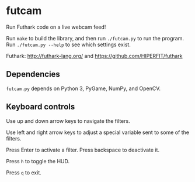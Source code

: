 # futcam

Run Futhark code on a live webcam feed!

Run `make` to build the library, and then run `./futcam.py` to run the
program.  Run `./futcam.py --help` to see which settings exist.

Futhark: http://futhark-lang.org/ and
https://github.com/HIPERFIT/futhark


## Dependencies

`futcam.py` depends on Python 3, PyGame, NumPy, and OpenCV.


## Keyboard controls

Use up and down arrow keys to navigate the filters.

Use left and right arrow keys to adjust a special variable sent to some
of the filters.

Press Enter to activate a filter.  Press backspace to deactivate it.

Press `h` to toggle the HUD.

Press `q` to exit.

